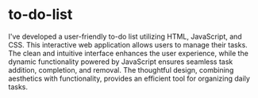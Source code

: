 # to-do-list
I've developed a user-friendly to-do list utilizing HTML, JavaScript, and CSS. This interactive web application allows users to manage their tasks. The clean and intuitive interface enhances the user experience, while the dynamic functionality powered by JavaScript ensures seamless task addition, completion, and removal. The thoughtful design, combining aesthetics with functionality, provides an efficient tool for organizing daily tasks.
